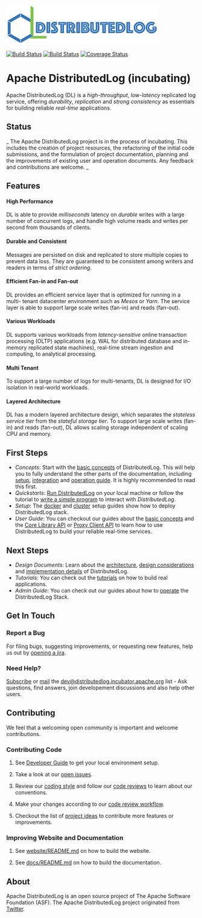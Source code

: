 ![logo](/website/images/distributedlog_logo_m.png?raw=true "Apache DistributedLog logo")

[![Build Status](https://travis-ci.org/apache/incubator-distributedlog.svg?branch=master)](https://travis-ci.org/apache/incubator-distributedlog)
[![Build Status](https://builds.apache.org/buildStatus/icon?job=distributedlog-nightly-build)](https://builds.apache.org/job/distributedlog-nightly-build/)
[![Coverage Status](https://coveralls.io/repos/github/apache/incubator-distributedlog/badge.svg?branch=master)](https://coveralls.io/github/apache/incubator-distributedlog?branch=master)

# Apache DistributedLog (incubating)

Apache DistributedLog (DL) is a *high-throughput*, *low-latency* replicated log service, offering
*durability*, *replication* and *strong consistency* as essentials for building
reliable _real-time_ applications.

## Status

_
The Apache DistributedLog project is in the process of incubating. This includes the creation of project resources,
the refactoring of the initial code submissions, and the formulation of project documentation, planning and the
improvements of existing user and operation documents. Any feedback and contributions are welcome.
_

## Features

#### High Performance

DL is able to provide *milliseconds* latency on *durable* writes with a large number
of concurrent logs, and handle high volume reads and writes per second from
thousands of clients.

#### Durable and Consistent

Messages are persisted on disk and replicated to store multiple copies to
prevent data loss. They are guaranteed to be consistent among writers and
readers in terms of *strict ordering*.

#### Efficient Fan-in and Fan-out

DL provides an efficient service layer that is optimized for running in a multi-
tenant datacenter environment such as _Mesos_ or _Yarn_. The service layer is able
to support large scale writes (fan-in) and reads (fan-out).

#### Various Workloads

DL supports various workloads from *latency-sensitive* online transaction
processing (OLTP) applications (e.g. WAL for distributed database and in-memory
replicated state machines), real-time stream ingestion and computing, to
analytical processing.

#### Multi Tenant

To support a large number of logs for multi-tenants, DL is designed for I/O
isolation in real-world workloads.

#### Layered Architecture

DL has a modern layered architecture design, which separates the *stateless
service tier* from the *stateful storage tier*. To support large scale writes (fan-
in) and reads (fan-out), DL allows scaling storage independent of scaling CPU
and memory.

## First Steps

* *Concepts*: Start with the [basic concepts](http://distributedlog.incubator.apache.org/docs/latest/basics/introduction) of DistributedLog.
  This will help you to fully understand the other parts of the documentation,
  including [setup](http://distributedlog.incubator.apache.org/docs/latest/deployment/cluster),
  [integration](http://distributedlog.incubator.apache.org/docs/latest/user_guide/api/main.html) and
  [operation guide](http://distributedlog.incubator.apache.org/docs/latest/admin_guide/main.html).
  It is highly recommended to read this first.
* *Quickstarts*: [Run DistributedLog](http://distributedlog.incubator.apache.org/docs/latest/start/quickstart) on your local machine
  or follow the tutorial to [write a simple program](http://distributedlog.incubator.apache.org/docs/latest/tutorials/basic-1) to interact with _DistributedLog_.
* *Setup*: The [docker](http://distributedlog.incubator.apache.org/docs/latest/deployment/docker) and [cluster](http://distributedlog.incubator.apache.org/docs/latest/deployment/cluster) setup guides show how to deploy DistributedLog stack.
* *User Guide*: You can checkout our guides about the [basic concepts](http://distributedlog.incubator.apache.org/docs/latest/basics/introduction) and the [Core Library API](http://distributedlog.incubator.apache.org/docs/latest/user_guide/api/core) or [Proxy Client API](http://distributedlog.incubator.apache.org/docs/latest/user_guide/api/proxy)
  to learn how to use DistributedLog to build your reliable real-time services.

## Next Steps

* *Design Documents*: Learn about the [architecture](http://distributedlog.incubator.apache.org/docs/latest/user_guide/architecture/main),
  [design considerations](http://distributedlog.incubator.apache.org/docs/latest/user_guide/design/main) and 
  [implementation details](http://distributedlog.incubator.apache.org/docs/latest/user_guide/implementation/main) of DistributedLog.
* *Tutorials*: You can check out the [tutorials](http://distributedlog.incubator.apache.org/docs/latest/tutorials/main) on how to build real applications.
* *Admin Guide*: You can check out our guides about how to [operate](http://distributedlog.incubator.apache.org/docs/latest/admin_guide/main) the DistributedLog Stack.

## Get In Touch

### Report a Bug

For filing bugs, suggesting improvements, or requesting new features, help us out by [opening a jira](https://issues.apache.org/jira/browse/DL).

### Need Help?

[Subscribe](dev-subscribe@distributedlog.incubator.apache.org) or [mail](dev@distributedlog.incubator.apache.org) the [dev@distributedlog.incubator.apache.org](dev@distributedlog.incubator.apache.org) list - Ask questions, find answers, join developement discussions and also help other users.

## Contributing

We feel that a welcoming open community is important and welcome contributions.

### Contributing Code

1. See [Developer Guide](https://cwiki.apache.org/confluence/display/DL/Developer+Guide) to get your local environment setup.

2. Take a look at our [open issues](https://issues.apache.org/jira/browse/DL).

3. Review our [coding style](https://cwiki.apache.org/confluence/pages/viewpage.action?pageId=65867477) and follow our [code reviews](https://github.com/apache/incubator-distributedlog/pulls) to learn about our conventions.

4. Make your changes according to our [code review workflow](https://cwiki.apache.org/confluence/display/DL/Contributing+to+DistributedLog#ContributingtoDistributedLog-ContributingCodeChanges).

5. Checkout the list of [project ideas](https://cwiki.apache.org/confluence/display/DL/Project+Ideas) to contribute more features or improvements.

### Improving Website and Documentation

1. See [website/README.md](/website/README.md) on how to build the website.

2. See [docs/README.md](/docs/README.md) on how to build the documentation.

## About

Apache DistributedLog is an open source project of The Apache Software Foundation (ASF). The Apache DistributedLog project originated from [Twitter](https://twitter.com/).
